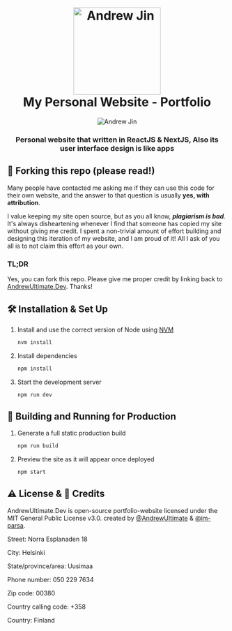<h1 align="center">
    <img width="200px" src="https://raw.githubusercontent.com/blue0316/my-portfolio/main/public/favicon.png" alt="Andrew Jin"/>
    <br/>
    My Personal Website - Portfolio
</h1>

<div align="center">
    <img src="https://raw.githubusercontent.com/blue0316/my-portfolio/main/README.png" alt="Andrew Jin"/>
</div>

<h3 align="center">
    Personal website that written in ReactJS & NextJS, Also its user interface design is like apps
</h3>

## 🚨 Forking this repo (please read!)

Many people have contacted me asking me if they can use this code for their own website, and the answer to that question is usually **yes, with attribution**.

I value keeping my site open source, but as you all know, _**plagiarism is bad**_. It's always disheartening whenever I find that someone has copied my site without giving me credit. I spent a non-trivial amount of effort building and designing this iteration of my website, and I am proud of it! All I ask of you all is to not claim this effort as your own.

### TL;DR

Yes, you can fork this repo. Please give me proper credit by linking back to [AndrewUltimate.Dev](https://andrewultimate.dev). Thanks!

## 🛠 Installation & Set Up

1. Install and use the correct version of Node using [NVM](https://github.com/nvm-sh/nvm)

   ```sh
   nvm install
   ```

2. Install dependencies

   ```sh
   npm install
   ```

3. Start the development server

   ```sh
   npm run dev
   ```

## 🚀 Building and Running for Production

1. Generate a full static production build

   ```sh
   npm run build
   ```

1. Preview the site as it will appear once deployed

   ```sh
   npm start
   ```

## ⚠️ License & 📝 Credits
AndrewUltimate.Dev is open-source portfolio-website licensed under the MIT General Public License v3.0. created by [@AndrewUltimate](https://github.com/blue0316) & [@im-parsa](https://github.com/im-parsa).


Street:  Norra Esplanaden 18

City:  Helsinki

State/province/area:   Uusimaa

Phone number:  050 229 7634

Zip code:  00380

Country calling code:  +358

Country:  Finland
